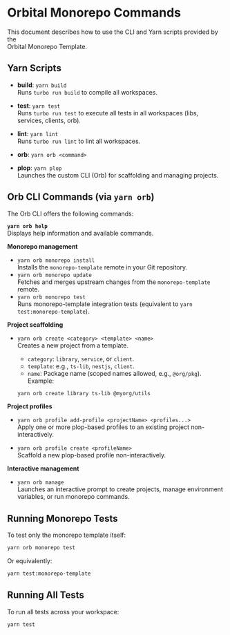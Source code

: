 # Orbital Monorepo Commands

This document describes how to use the CLI and Yarn scripts provided by the  
Orbital Monorepo Template.

## Yarn Scripts

- **build**: `yarn build`  
  Runs `turbo run build` to compile all workspaces.

- **test**: `yarn test`  
  Runs `turbo run test` to execute all tests in all workspaces (libs, services, clients, orb).

- **lint**: `yarn lint`  
  Runs `turbo run lint` to lint all workspaces.

- **orb**: `yarn orb <command>`
- **plop**: `yarn plop`  
  Launches the custom CLI (Orb) for scaffolding and managing projects.

## Orb CLI Commands (via `yarn orb`)

The Orb CLI offers the following commands:

**`yarn orb help`**  
 Displays help information and available commands.

**Monorepo management**

- `yarn orb monorepo install`  
  Installs the `monorepo-template` remote in your Git repository.
- `yarn orb monorepo update`  
  Fetches and merges upstream changes from the `monorepo-template` remote.
- `yarn orb monorepo test`  
  Runs monorepo-template integration tests (equivalent to `yarn test:monorepo-template`).

**Project scaffolding**

- `yarn orb create <category> <template> <name>`  
  Creates a new project from a template.

  - `category`: `library`, `service`, or `client`.
  - `template`: e.g., `ts-lib`, `nestjs`, `client`.
  - `name`: Package name (scoped names allowed, e.g., `@org/pkg`).
    Example:

  ```bash
  yarn orb create library ts-lib @myorg/utils
  ```

**Project profiles**

- `yarn orb profile add-profile <projectName> <profiles...>`  
  Apply one or more plop-based profiles to an existing project non-interactively.

- `yarn orb profile create <profileName>`  
  Scaffold a new plop-based profile non-interactively.

**Interactive management**

- `yarn orb manage`  
  Launches an interactive prompt to create projects, manage environment variables, or run monorepo commands.

## Running Monorepo Tests

To test only the monorepo template itself:

```bash
yarn orb monorepo test
```

Or equivalently:

```bash
yarn test:monorepo-template
```

## Running All Tests

To run all tests across your workspace:

```bash
yarn test
```
